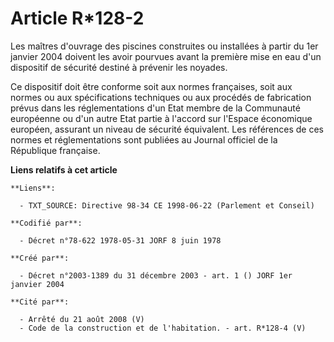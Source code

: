 # Article R*128-2

Les maîtres d'ouvrage des piscines construites ou installées à partir du 1er janvier 2004 doivent les avoir pourvues avant la
première mise en eau d'un dispositif de sécurité destiné à prévenir les noyades.

Ce dispositif doit être conforme soit aux normes françaises, soit aux normes ou aux spécifications techniques ou aux procédés
de fabrication prévus dans les réglementations d'un Etat membre de la Communauté européenne ou d'un autre Etat partie à
l'accord sur l'Espace économique européen, assurant un niveau de sécurité équivalent. Les références de ces normes et
réglementations sont publiées au Journal officiel de la République française.

**Liens relatifs à cet article**

	**Liens**:

	  - TXT_SOURCE: Directive 98-34 CE 1998-06-22 (Parlement et Conseil)

	**Codifié par**:

	  - Décret n°78-622 1978-05-31 JORF 8 juin 1978

	**Créé par**:

	  - Décret n°2003-1389 du 31 décembre 2003 - art. 1 () JORF 1er janvier 2004

	**Cité par**:

	  - Arrêté du 21 août 2008 (V)
	  - Code de la construction et de l'habitation. - art. R*128-4 (V)
